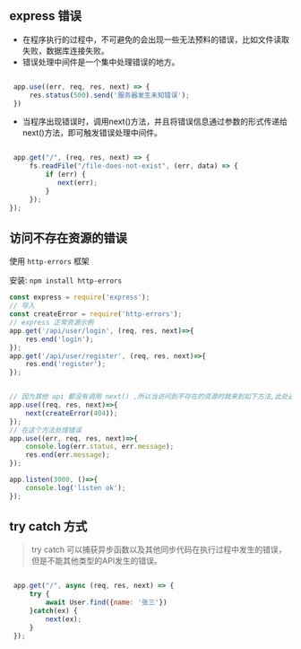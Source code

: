 ## express 错误



- 在程序执行的过程中，不可避免的会出现一些无法预料的错误，比如文件读取失败，数据库连接失败。
- 错误处理中间件是一个集中处理错误的地方。

~~~js

 app.use((err, req, res, next) => {
     res.status(500).send('服务器发生未知错误');
 })

~~~

- 当程序出现错误时，调用next()方法，并且将错误信息通过参数的形式传递给next()方法，即可触发错误处理中间件。

~~~js

 app.get("/", (req, res, next) => {
     fs.readFile("/file-does-not-exist", (err, data) => {
         if (err) {
            next(err);
         }
     });
});

~~~

## 访问不存在资源的错误

使用 `http-errors` 框架

安装: `npm install http-errors`

```js
const express = require('express');
// 导入
const createError = require('http-errors');
// express 正常资源示例
app.get('/api/user/login', (req, res, next)=>{
    res.end('login');
});
app.get('/api/user/register', (req, res, next)=>{
    res.end('register');
});


// 因为其他 api 都没有调用 next() ,所以当访问到不存在的资源时就来到如下方法,此处返回一个错误
app.use((req, res, next)=>{
    next(createError(404));
});
// 在这个方法处理错误
app.use((err, req, res, next)=>{
    console.log(err.status, err.message);
    res.end(err.message);
});

app.listen(3000, ()=>{
    console.log('listen ok');
});
```





## try catch 方式

> try catch 可以捕获异步函数以及其他同步代码在执行过程中发生的错误，但是不能其他类型的API发生的错误。

~~~js

 app.get("/", async (req, res, next) => {
     try {
         await User.find({name: '张三'})
     }catch(ex) {
         next(ex);
     }
 });

~~~

